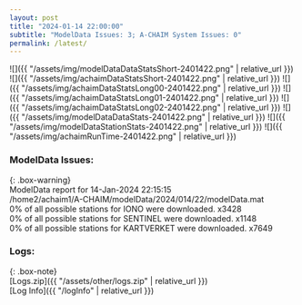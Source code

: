 ```yaml
---
layout: post
title: "2024-01-14 22:00:00"
subtitle: "ModelData Issues: 3; A-CHAIM System Issues: 0"
permalink: /latest/
---
```


![]({{ "/assets/img/modelDataDataStatsShort-2401422.png" | relative_url }})
![]({{ "/assets/img/achaimDataStatsShort-2401422.png" | relative_url }})
![]({{ "/assets/img/achaimDataStatsLong00-2401422.png" | relative_url }})
![]({{ "/assets/img/achaimDataStatsLong01-2401422.png" | relative_url }})
![]({{ "/assets/img/achaimDataStatsLong02-2401422.png" | relative_url }})
![]({{ "/assets/img/modelDataDataStats-2401422.png" | relative_url }})
![]({{ "/assets/img/modelDataStationStats-2401422.png" | relative_url }})
![]({{ "/assets/img/achaimRunTime-2401422.png" | relative_url }})


### ModelData Issues:  
  
{: .box-warning}  
 ModelData report for 14-Jan-2024 22:15:15   
 /home2/achaim1/A-CHAIM/modelData/2024/014/22/modelData.mat   
 0% of all possible stations for IONO were downloaded. x3428   
 0% of all possible stations for SENTINEL were downloaded. x1148   
 0% of all possible stations for KARTVERKET were downloaded. x7649   
  


### Logs:  
  
{: .box-note}  
[Logs.zip]({{ "/assets/other/logs.zip" | relative_url }})  
[Log Info]({{ "/logInfo" | relative_url }})  
